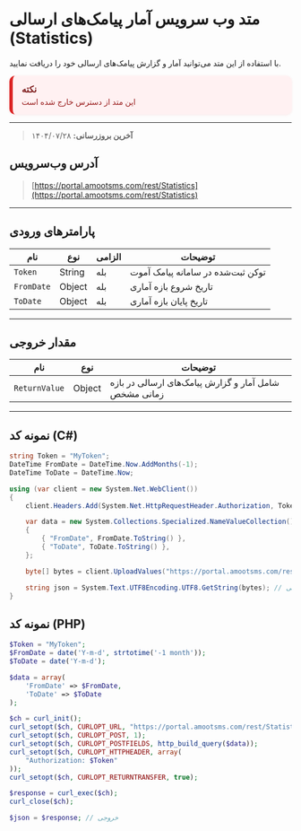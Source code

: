 # متد وب سرویس آمار پیامک‌های ارسالی (Statistics)

با استفاده از این متد می‌توانید آمار و گزارش پیامک‌های ارسالی خود را دریافت نمایید.

<div style="border-left:6px solid #dc2626; background:#fff1f2; padding:14px 16px; border-radius:10px; box-shadow:0 1px 4px rgba(220,38,38,0.1);">
<div style="display:flex; gap:10px; align-items:center;">
<div>
<strong style="font-size:16px; color:#7f1d1d;">نکته</strong>
<div style="color:#991b1b; margin-top:4px;">این متد از دسترس خارج شده است</div>
</div>
</div>
</div>

---

> **آخرین بروزرسانی:** ۱۴۰۴/۰۷/۲۸

## آدرس وب‌سرویس

> [https://portal.amootsms.com/rest/Statistics](https://portal.amootsms.com/rest/Statistics)

---

## پارامترهای ورودی

| نام        | نوع    | الزامی | توضیحات                           |
| ---------- | ------ | ------ | --------------------------------- |
| `Token`    | String | بله      | توکن ثبت‌شده در سامانه پیامک آموت |
| `FromDate` | Object | بله      | تاریخ شروع بازه آماری             |
| `ToDate`   | Object | بله      | تاریخ پایان بازه آماری            |

---

## مقدار خروجی

| نام           | نوع    | توضیحات                                               |
| ------------- | ------ | ----------------------------------------------------- |
| `ReturnValue` | Object | شامل آمار و گزارش پیامک‌های ارسالی در بازه زمانی مشخص |

---

## نمونه کد (C#)

```csharp
string Token = "MyToken";
DateTime FromDate = DateTime.Now.AddMonths(-1);
DateTime ToDate = DateTime.Now;

using (var client = new System.Net.WebClient())
{
    client.Headers.Add(System.Net.HttpRequestHeader.Authorization, Token);

    var data = new System.Collections.Specialized.NameValueCollection()
    {
        { "FromDate", FromDate.ToString() },
        { "ToDate", ToDate.ToString() },
    };

    byte[] bytes = client.UploadValues("https://portal.amootsms.com/rest/Statistics", data);

    string json = System.Text.UTF8Encoding.UTF8.GetString(bytes); // خروجی
}
```

## نمونه کد (PHP)

```php
$Token = "MyToken";
$FromDate = date('Y-m-d', strtotime('-1 month'));
$ToDate = date('Y-m-d');

$data = array(
    'FromDate' => $FromDate,
    'ToDate' => $ToDate
);

$ch = curl_init();
curl_setopt($ch, CURLOPT_URL, "https://portal.amootsms.com/rest/Statistics");
curl_setopt($ch, CURLOPT_POST, 1);
curl_setopt($ch, CURLOPT_POSTFIELDS, http_build_query($data));
curl_setopt($ch, CURLOPT_HTTPHEADER, array(
    "Authorization: $Token"
));
curl_setopt($ch, CURLOPT_RETURNTRANSFER, true);

$response = curl_exec($ch);
curl_close($ch);

$json = $response; // خروجی
```

